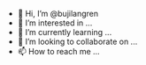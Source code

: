 - 👋 Hi, I’m @bujilangren
- 👀 I’m interested in ...
- 🌱 I’m currently learning ...
- 💞️ I’m looking to collaborate on ...
- 📫 How to reach me ...

<!---
bujilangren/bujilangren is a ✨ special ✨ repository because its `README.md` (this file) appears on your GitHub profile.
You can click the Preview link to take a look at your changes.
--->
